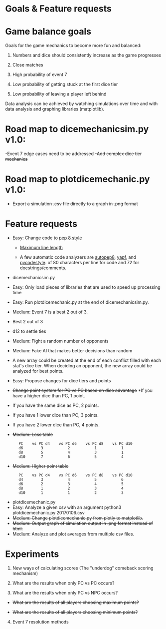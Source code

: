 # Goals & Feature requests

# Game balance goals
Goals for the game mechanics to become more fun and balanced:

1) Numbers and dice should consistently increase as the game progresses

2) Close matches

3) High probability of event 7

4) Low probability of getting stuck at the first dice tier

5) Low probability of leaving a player left behind

Data analysis can be achieved by watching simulations over time and with data
analysis and graphing libraries (matplotlib).

# Road map to dicemechanicsim.py v1.0:
-Event 7 edge cases need to be addressed
-~~Add complex dice tier mechanics~~

# Road map to plotdicemechanic.py v1.0:
- ~~Export a simulation .csv file directly to a graph in .png format~~

# Feature requests
- Easy: Change code to [pep 8 style](https://www.python.org/dev/peps/pep-0008)

  - [Maximum line length](https://www.python.org/dev/peps/pep-0008/#maximum-line-length)
  
  - A few automatic code analyzers are [autopep8](https://github.com/hhatto/autopep8),
  [yapf](https://github.com/google/yapf), and
  [pycodestyle](https://github.com/PyCQA/pycodestyle).
  of 80 characters per line for code and 72 for docstrings/comments.
  
* dicemechanicsim.py
 * Easy: Only load pieces of libraries that are used to speed up processing time
 * Easy: Run plotdicemechanic.py at the end of dicemechanicsim.py.
 * Medium: Event 7 is a best 2 out of 3.
  * Best 2 out of 3
  * d12 to settle ties
 * Medium: Fight a random number of opponents
 * Medium: Fake AI that makes better decisions than random
  * A new array could be created at the end of each conflict filled with each stat's
    dice tier.  When deciding an opponent, the new array could be analyzed for best points.
 * Easy: Propose changes for dice tiers and points
  * ~~Change point system for PC vs PC based on dice advantage~~
   *If you have a higher dice than PC, 1 point.
   * If you have the same dice as PC, 2 points.
   * If you have 1 lower dice than PC, 3 points.
   * If you have 2 lower dice than PC, 4 points.
    
 * ~~Medium: Loss table~~
```
      PC    vs PC d4    vs PC d6    vs PC d8    vs PC d10
      d6        3           2           1           1
      d8        5           4           3           1
      d10       7           6           5           4
```
 * ~~Medium: Higher point table~~
```
      PC    vs PC d4    vs PC d6    vs PC d8    vs PC d10
      d4        3           4           5           6
      d6        2           3           4           5
      d8        1           2           3           4
      d10       1           1           2           3
```
* plotdicemechanic.py
 * Easy: Analyze a given csv with an argument
   python3 plotdicemechanic.py 20170106.csv
 * ~~Medium: Change plotdicemechanic.py from plotly to matplotlib.~~
 * ~~Medium: Output graph of simulation output in .png format instead of html.~~
 * Medium: Analyze and plot averages from multiple csv files.

# Experiments

1) New ways of calculating scores (The "underdog" comeback scoring mechanism)

2) What are the results when only PC vs PC occurs?

3) What are the results when only PC vs NPC occurs?

  * ~~What are the results of all players choosing maximum points?~~

  * ~~What are the results of all players choosing minimum points?~~

4) Event 7 resolution methods
